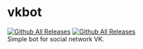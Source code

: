 # vkbot
[![Github All Releases](https://img.shields.io/badge/Language-Python%203.8-9cf)]() [![Github All Releases](https://img.shields.io/badge/Social%20Network-VK-blue?style=plastic&logo=vkontakte)]()    
Simple bot for social network VK.
